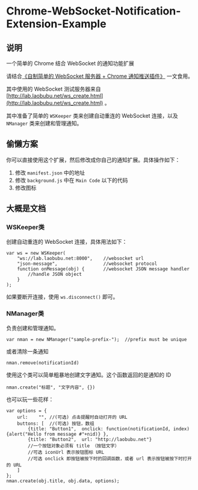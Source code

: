 Chrome-WebSocket-Notification-Extension-Example
===============================================

## 说明

一个简单的 Chrome 结合 WebSocket 的通知功能扩展

请结合[《自制简单的 WebSocket 服务器 + Chrome 通知推送插件》](http://note.laobubu.net/archives/websocket-server-and-chrome-notification-extension/) 一文食用。

其中使用的 WebSocket 测试服务器来自 [http://lab.laobubu.net/ws_create.html](http://lab.laobubu.net/ws_create.html) 。

其中准备了简单的 `WSKeeper` 类来创建自动重连的 WebSocket 连接，以及 `NManager` 类来创建和管理通知。

## 偷懒方案

你可以直接使用这个扩展，然后修改成你自己的通知扩展。具体操作如下：

1. 修改 `manifest.json` 中的地址
2. 修改 `background.js` 中在 `Main Code` 以下的代码
3. 修改图标

## 大概是文档

### WSKeeper类

创建自动重连的 WebSocket 连接，具体用法如下：
```
var ws = new WSKeeper(
	"ws://lab.laobubu.net:8000",	//websocket url
	"json-message",					//websocket protocol
	function onMessage(obj) {		//websocket JSON message handler
		//handle JSON object
	}
);
```

如果要断开连接，使用 `ws.disconnect()` 即可。

### NManager类

负责创建和管理通知。
```
var nman = new NManager("sample-prefix-");	//prefix must be unique
```

或者清除一条通知
```
nman.remove(notificationId)
```

使用这个类可以简单粗暴地创建文字通知。这个函数返回的是通知的 ID
```
nman.create("标题", "文字内容", {})
```

也可以玩一些花样：
```
var options = {
	url:	"",	//(可选) 点击提醒时自动打开的 URL
	buttons: [	//(可选) 按钮，数组
		{title: "Button1",	onclick: function(notificationId, index){alert("Hello from message #"+nid)} },
		{title: "Button2", 	url: "http://laobubu.net"}
		//一个按钮对象必须有 title （按钮文字）
		//可选 iconUrl 表示按钮图标 URL
		//可选 onclick 即按钮被按下时的回调函数，或者 url 表示按钮被按下时打开的 URL
	]
};
nman.create(obj.title, obj.data, options);
```